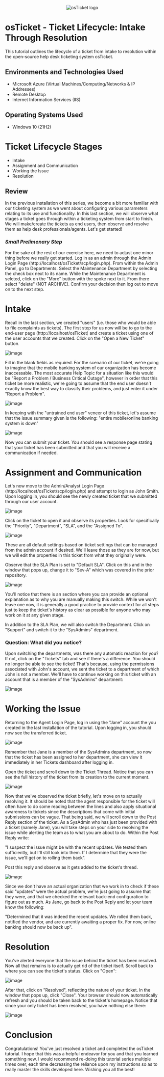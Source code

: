 <p align="center">
<img src="https://i.imgur.com/Clzj7Xs.png" alt="osTicket logo"/>
</p>

<h1>osTicket - Ticket Lifecycle: Intake Through Resolution</h1>

This tutorial outlines the lifecycle of a ticket from intake to resolution within the open-source help desk ticketing system osTicket.<br />

<h2>Environments and Technologies Used</h2>

- Microsoft Azure (Virtual Machines/Computing/Networks & IP Addresses)
- Remote Desktop
- Internet Information Services (IIS)

<h2>Operating Systems Used </h2>

- Windows 10</b> (21H2)

# Ticket Lifecycle Stages

- Intake
- Assignment and Communication
- Working the Issue
- Resolution

<h2>Review</h2>

In the previous installation of this series, we become a bit more familiar with our ticketing system as we went about configuring various parameters relating to its use and functionality. In this last section, we will observe what stages a ticket goes through within a ticketing system from start to finish. We will make/create the tickets as end users, then observe and resolve them as help desk professionals/agents. Let's get started!

### *Small Prelimenary Step* 

For the sake of the rest of our exercise here, we need to adjust one minor thing before we really get started. Log in as an admin through the Admin Login Page (http://localhost/osTicket/scp/login.php). From within the Admin Panel, go to Departments. Select the Maintenance Department by selecting the check box next to its name. While the Maintenance Department is selcted, click on the "More" button with the spoke next to it. From there select "delete" (NOT ARCHIVE). Confirm your decision then log out to move on to the next step.

# Intake

Recall in the last section, we created "users" (i.e. those who would be able to file complaints as tickets). The first step for us now will be to go to the end-user page (http://localhost/osTicket) and create a ticket using one of the user accounts that we created. Click on the "Open a New Ticket" button.

![image](https://github.com/user-attachments/assets/0df7d6c0-64bf-4041-af6f-be3658f027fb)

Fill in the blank fields as required. For the scenario of our ticket, we're going to imagine that the mobile banking system of our organization has become inaccessable. The most accurate Help Topic for a situation like this would be "Report a Problem / Business Critical Outage", however in order that this ticket be more realistic, we're going to assume that the end user doesn't exactly know the best way to classify their problems, and just enter it under "Report a Problem".

![image](https://github.com/user-attachments/assets/60dfe05d-9cde-42ca-8b41-968cc48ff2e4)

In keeping with the "untrained end user" veneer of this ticket, let's assume that the issue summary given is the following:
"entire mobile/online banking system is down"

![image](https://github.com/user-attachments/assets/121ed1ee-0804-43a0-9965-a3ae1aa31a41)

Now you can submit your ticket. You should see a response page stating that your ticket has been submitted and that you will receive a communication if needed.

# Assignment and Communication

Let's now move to the Admin/Analyst Login Page (http://localhost/osTicket/scp/login.php) and attempt to login as John Smith. Upon logging in, you should see the newly created ticket that we submitted through our user account. 

![image](https://github.com/user-attachments/assets/2e973165-8fc8-4062-b623-36ee2d1673e5)

Click on the ticket to open it and observe its properties. Look for specifically the "Priority", "Department", "SLA", and the "Assigned To". 

![image](https://github.com/user-attachments/assets/40c0736b-0c86-4cb9-b21f-c25c95c1dbd1)

These are all default settings based on ticket settings that can be managed from the admin account if desired. We'll leave those as they are for now, but we will edit the properties in this ticket from what they originally were. 

Observe that the SLA Plan is set to "Default SLA". Click on this and in the window that pops up, change it to "Sev-A" which was covered in the prior repository.

![image](https://github.com/user-attachments/assets/9d7ea2f6-acca-4c82-bb18-ffb551705022)

You'll notice that there is an section where you can provide an optional explanation as to why you are manually making this switch. While we won't leave one now, it is generally a good practice to provide context for all steps just to keep the ticket's history as clear as possible for anyone who may work on it at any given stage. 

In addition to the SLA Plan, we will also switch the Department. Click on "Support" and switch it to the "SysAdmins" department. 

### Question: What did you notice?

Upon switching the departments, was there any automatic reaction for you? If not, click on the "Tickets" tab and see if there's a difference. You should no longer be able to see the ticket! That's because, using the permissions associated with John's account, we sent the ticket to a department of which John is not a member. We'll have to continue working on this ticket with an account that is a member of the "SysAdmins" department:

![image](https://github.com/user-attachments/assets/3c318763-e91e-42ce-9938-ff4bd3588949)


# Working the Issue

Returning to the Agent Login Page, log in using the "Jane" account the you created in the last installation of the tutorial. Upon logging in, you should now see the transferred ticket.

![image](https://github.com/user-attachments/assets/d6b1beb3-729c-4127-be0f-11d73b67bf00)

Remember that Jane is a member of the SysAdmins department, so now that the ticket has been assigned to her department, she can view it immediately in her Tickets dashboard after logging in.

Open the ticket and scroll down to the Ticket Thread. Notice that you can see the full history of the ticket from its creation to the current moment.

![image](https://github.com/user-attachments/assets/00178f5b-b962-4d0f-b294-7d20e61c6dd7)

Now that we've observed the ticket briefly, let's move on to actually resolving it. It should be noted that the agent responsible for the ticket will often have to do some reading between the lines and also apply situational awareness to tickets since the descriptions that come with initial submissions can be vague. That being said, we will scroll down to the Post Reply section of the ticket. As a SysAdmin who has just been provided with a ticket (namely Jane), you will take steps on your side to resolving the issue while alerting the team as to what you are about to do. Within the Post Reply write:

"I suspect the issue might be with the recent updates. We tested them sufficiently, but I'll still look into them. If I determine that they were the issue, we'll get on to rolling them back".

Post this reply and observe as it gets added to the ticket's thread. 

![image](https://github.com/user-attachments/assets/d695ae0e-edd3-40a6-85d7-8d7824a015f2)

Since we don't have an actual organization that we work in to check if these said "updates" were the actual problem, we're just going to assume that they were, and that we checked the relevant back-end configuration to figure out as much. As Jane, go back to the Post Reply and let your team know the following:

"Determined that it was indeed the recent updates. We rolled them back, notified the vendor, and are currently awaiting a proper fix. For now, online banking should now be back up".

# Resolution

You've alerted everyone that the issue behind the ticket has been resolved. Now all that remains is to actually get rid of the ticket itself. Scroll back to where you can see the ticket's status. Click on "Open":

![image](https://github.com/user-attachments/assets/44b5cbf8-e850-4a6c-9851-8bdf1fb56b81)

After that, click on "Resolved", reflecting the nature of your ticket. In the window that pops up, click "Close". Your browser should now automatically refresh and you should be taken back to the ticket's homepage. Notice that since your only ticket has been resolved, you have nothing else there:

![image](https://github.com/user-attachments/assets/1f9350d8-440e-414b-8746-8f787d2c94ee)

# Conclusion

Congratulations! You've just resolved a ticket and completed the osTicket tutorial. I hope that this was a helpful endeavor for you and that you learned something new. I would recommend re-doing this tutorial series multiple times over, each time decreasing the reliance upon my instructions so as to really master the skills developed here. Wishing you all the best!


